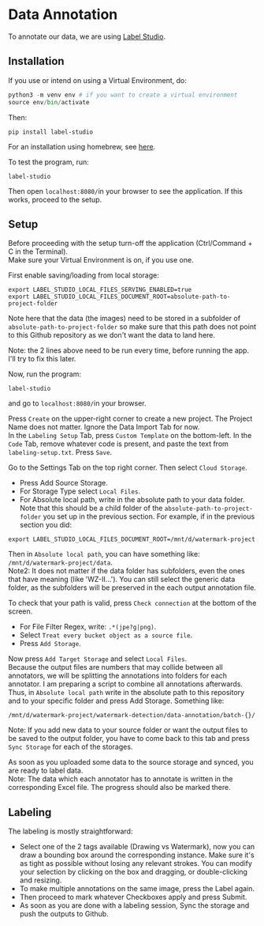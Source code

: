 # Data Annotation
To annotate our data, we are using [Label Studio](https://labelstud.io/).

## Installation
If you use or intend on using a Virtual Environment, do:
```python
python3 -m venv env # if you want to create a virtual environment
source env/bin/activate
```

Then: 
```
pip install label-studio
```

For an installation using homebrew, see [here](https://labelstud.io/guide/install.html#Install-using-Homebrew).

To test the program, run:
```
label-studio
```
Then open `localhost:8080/`in your browser to see the application. If this works, proceed to the setup.

## Setup
Before proceeding with the setup turn-off the application (Ctrl/Command + C in the Terminal).  
Make sure your Virtual Environment is on, if you use one.  

First enable saving/loading from local storage:
```
export LABEL_STUDIO_LOCAL_FILES_SERVING_ENABLED=true
export LABEL_STUDIO_LOCAL_FILES_DOCUMENT_ROOT=absolute-path-to-project-folder
```

Note here that the data (the images) need to be stored in a subfolder of `absolute-path-to-project-folder` so make sure that this path does not point to this Github repository as we don't want the data to land here.  

Note: the 2 lines above need to be run every time, before running the app. I'll try to fix this later.

Now, run the program:
```
label-studio
```
and go to `localhost:8080/`in your browser.

Press `Create` on the upper-right corner to create a new project. The Project Name does not matter. Ignore the Data Import Tab for now.  
In the `Labeling Setup` Tab, press `Custom Template` on the bottom-left. In the `Code` Tab, remove whatever code is present, and paste the text from `labeling-setup.txt`. Press `Save`.  

Go to the Settings Tab on the top right corner. Then select `Cloud Storage`.
  - Press Add Source Storage.
  - For Storage Type select `Local Files`.
  - For Absolute local path, write in the absolute path to your data folder. Note that this should be a child folder of the 
  `absolute-path-to-project-folder` you set up in the previous section. For example, if in the previous section you did:
  ```
  export LABEL_STUDIO_LOCAL_FILES_DOCUMENT_ROOT=/mnt/d/watermark-project
  ```

  Then in `Absolute local path`, you can have something like: `/mnt/d/watermark-project/data`.  
  Note2: It does not matter if the data folder has subfolders, even the ones that have meaning (like 'WZ-II...'). You can still select the generic data folder, as the subfolders will be preserved in the each output annotation file.

  To check that your path is valid, press `Check connection` at the bottom of the screen.

  - For File Filter Regex, write: `.*(jpe?g|png)`.
  - Select `Treat every bucket object as a source file`.
  - Press `Add Storage`.


Now press `Add Target Storage` and select `Local Files`.  
Because the output files are numbers that may collide between all annotators, we will be splitting the annotations into folders for each annotator. I am preparing a script to combine all annotations afterwards.  
Thus, in `Absolute local path` write in the absolute path to this repository and to your specific folder and press Add Storage. Something like:
```
/mnt/d/watermark-project/watermark-detection/data-annotation/batch-{}/
``` 
Note: If you add new data to your source folder or want the output files to be saved to the output folder, you have to come back to this tab and press `Sync Storage` for each of the storages.

As soon as you uploaded some data to the source storage and synced, you are ready to label data.  
Note: The data which each annotator has to annotate is written in the corresponding Excel file. The progress should also be marked there.

## Labeling
The labeling is mostly straightforward:
 - Select one of the 2 tags available (Drawing vs Watermark), now you can draw a bounding box around the corresponding instance. Make sure it's as tight as possible without losing any relevant strokes. You can modify your selection by clicking on the box and dragging, or double-clicking and resizing.
 - To make multiple annotations on the same image, press the Label again.
 - Then proceed to mark whatever Checkboxes apply and press Submit.
 - As soon as you are done with a labeling session, Sync the storage and push the outputs to Github.



